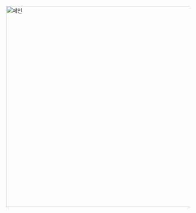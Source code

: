 <img width="550" alt="메인" src="https://user-images.githubusercontent.com/113576529/235595642-97853749-b2a6-43ca-9d8b-f3647c39f45d.PNG">
